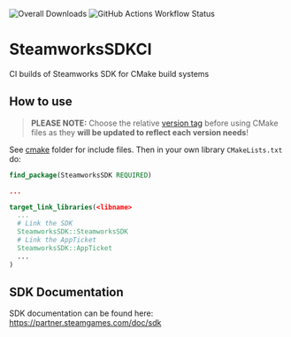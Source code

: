 ![Overall Downloads](https://img.shields.io/github/downloads/julianxhokaxhiu/SteamworksSDKCI/total?label=Overall%20Downloads) ![GitHub Actions Workflow Status](https://github.com/julianxhokaxhiu/SteamworksSDKCI/actions/workflows/main-1.60.yml/badge.svg?branch=master)

# SteamworksSDKCI
CI builds of Steamworks SDK for CMake build systems

## How to use

> **PLEASE NOTE:** Choose the relative [version tag](https://github.com/julianxhokaxhiu/SteamworksSDKCI/tags) before using CMake files as they **will be updated to reflect each version needs**!

See [cmake](cmake) folder for include files. Then in your own library `CMakeLists.txt` do:

```cmake
find_package(SteamworksSDK REQUIRED)

...

target_link_libraries(<libname>
  ...
  # Link the SDK
  SteamworksSDK::SteamworksSDK
  # Link the AppTicket
  SteamworksSDK::AppTicket
  ...
)
```

## SDK Documentation

SDK documentation can be found here: https://partner.steamgames.com/doc/sdk
